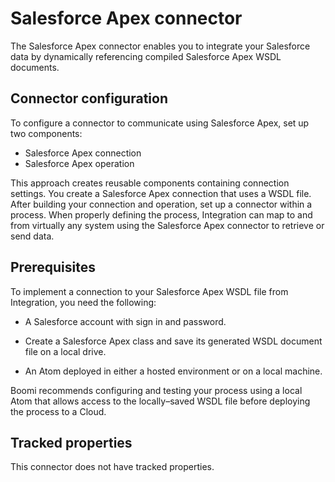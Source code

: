
# Salesforce Apex connector 

<head>
  <meta name="guidename" content="Integration"/>
  <meta name="context" content="GUID-654f8dd3-8afd-49ff-be96-31d074c9b263"/>
</head>


The Salesforce Apex connector enables you to integrate your Salesforce data by dynamically referencing compiled Salesforce Apex WSDL documents.

## Connector configuration 


To configure a connector to communicate using Salesforce Apex, set up two components:

-   Salesforce Apex connection
-   Salesforce Apex operation

This approach creates reusable components containing connection settings. You create a Salesforce Apex connection that uses a WSDL file. After building your connection and operation, set up a connector within a process. When properly defining the process, Integration can map to and from virtually any system using the Salesforce Apex connector to retrieve or send data.

## Prerequisites 

To implement a connection to your Salesforce Apex WSDL file from Integration, you need the following:

-   A Salesforce account with sign in and password.

-   Create a Salesforce Apex class and save its generated WSDL document file on a local drive.

-   An Atom deployed in either a hosted environment or on a local machine.


Boomi recommends configuring and testing your process using a local Atom that allows access to the locally–saved WSDL file before deploying the process to a Cloud.

## Tracked properties 

This connector does not have tracked properties.